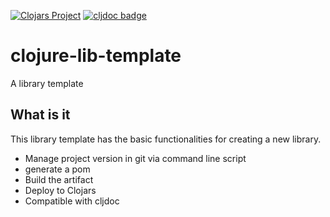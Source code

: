 [![Clojars Project](https://img.shields.io/clojars/v/cark/clojure-lib-template.svg)](https://clojars.org/cark/clojure-lib-template)
[![cljdoc badge](https://cljdoc.org/badge/cark/clojure-lib-template)](https://cljdoc.org/d/cark/clojure-lib-template/CURRENT)
# clojure-lib-template
A library template
## What is it
This library template has the basic functionalities for creating a new library.
- Manage project version in git via command line script
- generate a pom
- Build the artifact
- Deploy to Clojars
- Compatible with cljdoc
